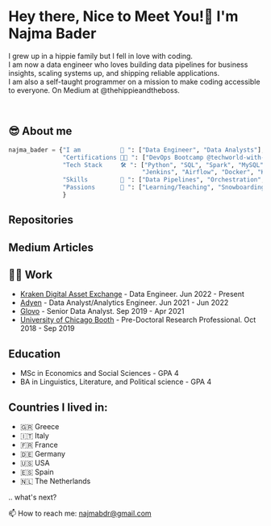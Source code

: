 # Hey there, Nice to Meet You!👋  I'm Najma Bader 

I grew up in a hippie family but I fell in love with coding. <br/>
I am now a data engineer who loves building data pipelines for business insights, scaling systems up, and shipping reliable applications. <br/>
I am also a self-taught programmer on a mission to make coding accessible to everyone. On Medium at @thehippieandtheboss.


<br/>

## 😎 About me

```python
najma_bader = {"I am           🐼 ": ["Data Engineer", "Data Analysts"],
               "Certifications 👩‍💻 ": ["DevOps Bootcamp @techworld-with-nana.teachable.com - In progress ⚙️"],
               "Tech Stack     🛠 ": ["Python", "SQL", "Spark", "MySQL", "PostgreSQL", "MongoDB", "HDFS", "AWS", "GCP",
                                     "Jenkins", "Airflow", "Docker", "Kubernetes", "CI/CD", "Grafana", "Splunk", "Datadog"],
               "Skills         🌱 ": ["Data Pipelines", "Orchestration", "Data Analysis"],
               "Passions       💞️ ": ["Learning/Teaching", "Snowboarding", "Travelling", "Running"]
               }

```




## Repositories


## Medium Articles


## 👩‍🔧 Work
- [Kraken Digital Asset Exchange](https://www.kraken.com/) - Data Engineer. Jun 2022 - Present
- [Adyen](https://www.adyen.com) - Data Analyst/Analytics Engineer. Jun 2021 - Jun 2022
- [Glovo](https://glovoapp.com/) - Senior Data Analyst. Sep 2019 - Apr 2021
- [University of Chicago Booth](https://www.chicagobooth.edu/) - Pre-Doctoral Research Professional. Oct 2018 - Sep 2019


## Education
- MSc in Economics and Social Sciences - GPA 4
- BA in Linguistics, Literature, and Political science  - GPA 4

## Countries I lived in:
- 🇬🇷 Greece
- 🇮🇹 Italy
- 🇫🇷 France
- 🇩🇪 Germany
- 🇺🇸 USA
- 🇪🇸 Spain
- 🇳🇱 The Netherlands

.. what's next?


📫 How to reach me: najmabdr@gmail.com
